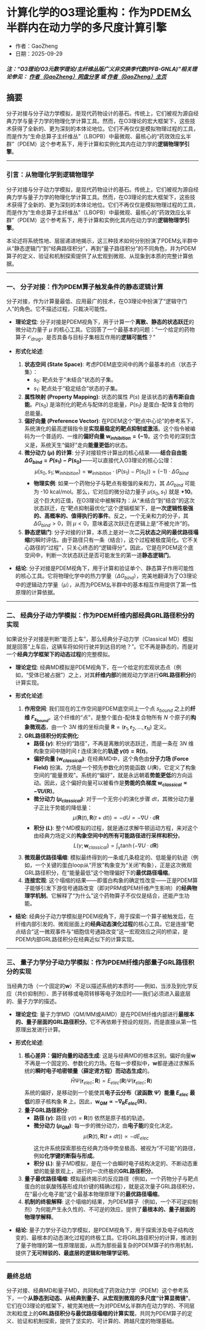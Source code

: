 # 计算化学的O3理论重构：作为PDEM幺半群内在动力学的多尺度计算引擎

- 作者：GaoZheng
- 日期：2025-09-29

#### ***注：“O3理论/O3元数学理论/主纤维丛版广义非交换李代数(PFB-GNLA)”相关理论参见： [作者（GaoZheng）网盘分享](https://drive.google.com/drive/folders/1lrgVtvhEq8cNal0Aa0AjeCNQaRA8WERu?usp=sharing) 或 [作者（GaoZheng）主页](https://mymetamathematics.blogspot.com)***

## 摘要
分子对接与分子动力学模拟，是现代药物设计的基石。传统上，它们被视为源自经典力学与量子力学的物理化学计算工具。然而，在O3理论的宏大框架下，这些技术获得了全新的、更为深刻的本体论地位。它们不再仅仅是模拟物理过程的工具，而是作为“生命总算子主纤维丛”（LBOPB）中最微观、最核心的“药效效应幺半群”（PDEM）这个参考系下，用于计算和实例化其内在动力学的**逻辑物理学引擎**。

---

### **引言：从物理化学到逻辑物理学**

分子对接与分子动力学模拟，是现代药物设计的基石。传统上，它们被视为源自经典力学与量子力学的物理化学计算工具。然而，在O3理论的宏大框架下，这些技术获得了全新的、更为深刻的本体论地位。它们不再仅仅是模拟物理过程的工具，而是作为“生命总算子主纤维丛”（LBOPB）中最微观、最核心的“药效效应幺半群”（PDEM）这个参考系下，用于计算和实例化其内在动力学的**逻辑物理学引擎**。

本论述将系统性地、层层递进地揭示，这三种技术如何分别扮演了PDEM幺半群中从“静态逻辑门”到“经典路径积分”，再到“量子路径积分”的不同角色，并为PDEM算子的定义、验证和机制探索提供了从宏观到微观、从现象到本质的完整计算依据。

---

### **一、 分子对接：作为PDEM算子触发条件的静态逻辑计算**

分子对接，作为计算量最低、应用最广的技术，在O3理论中扮演了“逻辑守门人”的角色。它不描述过程，只裁决可能性。

* **理论定位**: 分子对接是PDEM视角下，用于计算一个**离散、静态的状态跃迁**的微分动力量子 $\mu$ 的核心工具。它回答了一个最基本的问题：“一个给定的药物算子 $\mathcal{O}_{drug}$，是否具备与目标子集相互作用的**逻辑可能性**？”

* **形式化论述**:
    1.  **状态空间 (State Space)**: 考虑PDEM底空间中的两个最基本的点（状态子集）：
        * $s_0$: 靶点处于“未结合”状态的子集。
        * $s_1$: 靶点处于“稳定结合”状态的子集。
    2.  **属性映射 (Property Mapping)**: 状态的属性 $P(s)$ 是该状态的**吉布斯自由能**。$P(s_0)$ 是溶剂化的靶点与配体的总能量，$P(s_1)$ 是蛋白-配体复合物的总能量。
    3.  **偏好向量 (Preference Vector)**: 在PDEM这个“靶点中心论”的参考系下，系统演化的最高逻辑指令是**实现最稳定的靶点抑制或激活**。这个指令被编码为一个普适的、一维的**偏好向量 $\mathbf{w}_{inhibition} = (-1)$**。这个负号的深刻含义是，系统天生“偏好”走向**能量更低**的状态。
    4.  **微分动力 ($\mu$) 的计算**: 分子对接软件计算出的核心结果——**结合自由能 $\Delta G_{bind} = P(s_1) - P(s_0)$**——可以直接代入O3理论的核心公理：
        $$
        \mu(s_0, s_1; \mathbf{w}_{inhibition}) = \mathbf{w}_{inhibition} \cdot (P(s_1) - P(s_0)) = (-1) \cdot \Delta G_{bind}
        $$
        * **物理实例**: 如果一个药物分子与靶点有极强的亲和力，其 $\Delta G_{bind}$ 可能为 -10 kcal/mol。那么，它对应的微分动力量子 $\mu(s_0, s_1)$ 就是 **+10**。这个巨大的正值，在O3理论中被解释为：从“未结合”到“结合”的这次状态跃迁，在“靶点抑制最优化”这个逻辑框架下，是**一次逻辑性极强的、高概率的、值得执行的事件**。反之，一个无亲和力的分子，其 $\Delta G_{bind} > 0$，则 $\mu < 0$，意味着这次跃迁在逻辑上是“不被允许”的。
    5.  **静态逻辑门**: 分子对接的计算，本质上是对一次**二元状态之间的最优路径塌缩**的瞬时评估。由于路径只有一条（结合），这个过程被极度简化。它不关心路径的“过程”，只关心终态的“逻辑得分”。因此，它是在PDEM这个底空间中，判断一次状态跃迁是否可能发生的第一道**静态逻辑门**。

* **结论**: 分子对接是PDEM视角下，用于计算和验证单个、静态算子作用可能性的核心工具。它将物理化学中的热力学量（$\Delta G_{bind}$），完美地翻译为了O3理论中的逻辑动力学量（$\mu$），从而为PDEM幺半群中的基本相互作用提供了第一性原理的计算依据。

---

### **二、 经典分子动力学模拟：作为PDEM纤维内部经典GRL路径积分的实现**

如果说分子对接是判断“能否上车”，那么经典分子动力学（Classical MD）模拟就是回答“上车后，这辆车将如何行驶并到达目的地？”。它不再是静态的，而是对一个**经典力学框架下的动态过程**的完整模拟。

* **理论定位**: 经典MD模拟是PDEM视角下，在一个给定的宏观状态点（例如，“受体已被占据”）之上，对其**纤维内部**的微观动力学进行**GRL路径积分**的计算实现。

* **形式化论述**:
    1.  **作用空间**: 我们现在的工作空间是PDEM底空间上一个点 $s_{bound}$ 之上的**纤维 $F_{s_{bound}}$**。这个纤维的“点”，是整个蛋白-配体复合物所有 $N$ 个原子的**构象微观态**，由一个 $3N$ 维的坐标向量 $\mathbf{R} = (\mathbf{r}_1, \mathbf{r}_2, \dots, \mathbf{r}_N)$ 定义。
    2.  **GRL路径积分的实例化**:
        * **路径 ($\gamma$)**: 积分的“路径”，不再是离散的状态跃迁，而是一条在 $3N$ 维构象空间中随时间 $t$ 连续演化的**轨迹 $\gamma(t) = \mathbf{R}(t)$**。
        * **偏好向量 ($\mathbf{w}_{classical}$)**: 在经典MD中，这个角色由**分子力场 (Force Field)** 扮演。力场是一个预先参数化的势能函数 $U(\mathbf{R})$，它定义了构象空间的“能量景观”。系统的“偏好”，就是永远朝着**势能更低**的方向运动。因此，这个偏好向量可以被看作是**势能的负梯度 $\mathbf{w}_{classical} \propto -\nabla U(\mathbf{R})$**。
        * **微分动力 ($\mu_{classical}$)**: 对于一个无穷小的演化步骤 $dt$，其微分动力量子正比于势能的降低量：
            $$
            \mu(\mathbf{R}(t), \mathbf{R}(t+dt)) \propto -dU = -\nabla U \cdot d\mathbf{R}
            $$
        * **积分 ($L$)**: 整个MD模拟的过程，就是通过求解牛顿运动方程，来对这个由经典力场定义的**构象空间中的所有可能路径进行采样和积分**。
            $$
            L(\gamma; \mathbf{w}_{classical}) = \int_{\gamma} \tanh(-\nabla U \cdot d\mathbf{R})
            $$
    3.  **微观最优路径塌缩**: 模拟最终得到的一条或几条稳定的、低能量的轨迹（例如，一个关键的蛋白loop从“开放”构象变为“关闭”构象），正是这次微观GRL路径积分，在“能量最低”这个物理偏好下的**最优路径塌缩**。
    4.  **连接宏观**: 这个塌缩的结果——即蛋白构象的确定性改变——正是PDEM算子能够引发下游信号通路改变（即对PRM或PEM纤维产生影响）的**经典物理学机制**。它解释了“为什么”这个药物算子不仅仅是结合，还能产生功能。

* **结论**: 经典分子动力学模拟是PDEM视角下，用于探索一个算子被触发后，在纤维内部引发的、微观层面上的**经典动态演化过程**的核心工具。它是连接“靶点结合”这一微观事件与“细胞信号通路改变”这一宏观效应之间的桥梁，是PDEM内部GRL路径积分在经典近似下的计算实现。

---

### **三、 量子力学分子动力学模拟：作为PDEM纤维内部量子GRL路径积分的实现**

当经典力场（一个固定的**w**）不足以描述系统的本质时——例如，当涉及到化学反应（共价抑制剂）、质子转移或电荷转移等电子效应时——我们必须进入最底层的、量子力学的描述。

* **理论定位**: 量子力学MD（QM/MM或AIMD）是在PDEM纤维内部进行**最根本的、量子层面的GRL路径积分**。它不再依赖于预设的规则，而是直接从第一性原理出发进行计算。

* **形式化论述**:
    1.  **核心差异：偏好向量的动态生成**: 这是与经典MD的根本区别。偏好向量**w**不再是一个固定的、参数化的力场。在每一步模拟中，**w**都是通过求解系统的**瞬时电子哈密顿量（薛定谔方程）**而**动态生成**的。
        $$
        \hat{H}\Psi(\mathbf{r}_{elec}; \mathbf{R}) = E_{elec}(\mathbf{R})\Psi(\mathbf{r}_{elec}; \mathbf{R})
        $$
        系统的偏好，是移动到一个能使其**电子云分布（波函数 $\Psi$）能量 $E_{elec}$ 最低**的原子核构象 $\mathbf{R}$ 上。因此，**$\mathbf{w}_{QM} \propto -\nabla_{\mathbf{R}} E_{elec}(\mathbf{R})$**。
    2.  **量子GRL路径积分**:
        * **路径 ($\gamma$)**: 路径 $\gamma(t) = \mathbf{R}(t)$ 依然是原子核的轨迹。
        * **微分动力 ($\mu_{QM}$)**: 每一步的微分动力，由**电子能**的变化决定。
            $$
            \mu(\mathbf{R}(t), \mathbf{R}(t+dt)) \propto -dE_{elec}
            $$
            这允许系统探索那些在经典力场中势垒极高、被视为“不可能”的路径，例如**化学键的断裂与形成**。
        * **积分 ($L$)**: 量子MD模拟，是在一个由瞬时电子结构决定的、不断动态重塑的能量景观上，进行的一次终极的**GRL路径积分**。
    3.  **量子最优路径塌缩**: 模拟最终揭示的反应路径（例如，一个药物分子与靶点蛋白的丝氨酸残基形成共价键的精确过程），就是这次量子GRL路径积分，在“最小化电子能”这个最基本物理原理下的**最优路径塌缩**。
    4.  **机制的终极解释**: 这个塌缩的结果，为PDEM算子（例如，一个不可逆抑制剂）为何能产生永久性的、不可逆的效应，提供了**最根本的、量子层面的物理学解释**。

* **结论**: 量子力学分子动力学模拟，是PDEM视角下，用于探索涉及电子结构改变的、最根本的动态演化过程的终极工具。它将GRL路径积分的计算，推进到了量子物理的第一性原理层面，从而为那些最复杂的PDEM算子的作用机制，提供了**无可辩驳的、最底层的逻辑和物理学证明**。

---

### **最终总结**

分子对接、经典MD和量子MD，共同构成了药效动力学（PDEM）这个参考系下，一个**从静态到动态、从经典到量子、从宏观到微观的多尺度“计算显微镜”**。它们在O3理论的框架下，被完美地统一为对PDEM幺半群内在动力学的、不同层次和粒度上的**GRL路径积分与最优路径塌缩的计算实现**，共同为PDEM算子的定义、验证和机制探索，提供了坚实的、可计算的、跨越尺度的物理基础。